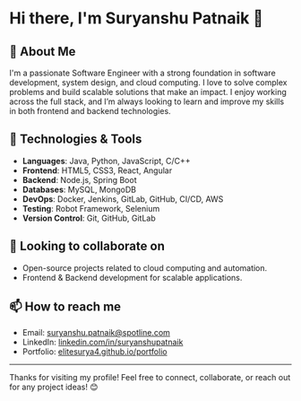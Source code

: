 <!--- - 👋 Hi, I’m Suryanshu Patnaik
- 👀 I’m interested in 
- 🌱 I’m currently learning ...
- 💞️ I’m looking to collaborate on ...
- 📫 How to reach me ...
- 😄 Pronouns: ...
- ⚡ Fun fact: ...
--->
# Hi there, I'm Suryanshu Patnaik 👋

## 🚀 About Me

I'm a passionate Software Engineer with a strong foundation in software development, system design, and cloud computing. I love to solve complex problems and build scalable solutions that make an impact. I enjoy working across the full stack, and I’m always looking to learn and improve my skills in both frontend and backend technologies.

## 🔧 Technologies & Tools
- **Languages**: Java, Python, JavaScript, C/C++
- **Frontend**: HTML5, CSS3, React, Angular
- **Backend**: Node.js, Spring Boot
- **Databases**: MySQL, MongoDB
- **DevOps**: Docker, Jenkins, GitLab, GitHub, CI/CD, AWS
- **Testing**: Robot Framework, Selenium
- **Version Control**: Git, GitHub, GitLab

## 👯 Looking to collaborate on

- Open-source projects related to cloud computing and automation.
- Frontend & Backend development for scalable applications.

## 📫 How to reach me

- Email: [suryanshu.patnaik@spotline.com](mailto:suryanshu.patnaik@spotline.com)
- LinkedIn: [linkedin.com/in/suryanshupatnaik](https://www.linkedin.com/in/suryanshupatnaik)
- Portfolio: [elitesurya4.github.io/portfolio](https://elitesurya4.github.io/portfolio)

<!---
## 📈 GitHub Stats

![Your GitHub Stats](https://suryanshu-github-stats.vercel.app/api?username=SuryanshuSpotline&show_icons=true&theme=default)
![Top Languages](https://suryanshu-github-stats.vercel.app/api/top-langs/?username=SuryanshuSpotline&layout=compact)
--->

---

Thanks for visiting my profile! Feel free to connect, collaborate, or reach out for any project ideas! 😊

<!---
SuryanshuSpotline/SuryanshuSpotline is a ✨ special ✨ repository because its `README.md` (this file) appears on your GitHub profile.
You can click the Preview link to take a look at your changes.
--->
